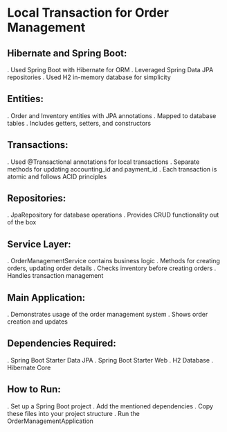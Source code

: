 # Local Transaction for Order Management

## Hibernate and Spring Boot:

. Used Spring Boot with Hibernate for ORM
. Leveraged Spring Data JPA repositories
. Used H2 in-memory database for simplicity


## Entities:

. Order and Inventory entities with JPA annotations
. Mapped to database tables
. Includes getters, setters, and constructors


## Transactions:

. Used @Transactional annotations for local transactions
. Separate methods for updating accounting_id and payment_id
. Each transaction is atomic and follows ACID principles


## Repositories:

. JpaRepository for database operations
. Provides CRUD functionality out of the box


## Service Layer:

. OrderManagementService contains business logic
. Methods for creating orders, updating order details
. Checks inventory before creating orders
. Handles transaction management


## Main Application:

. Demonstrates usage of the order management system
. Shows order creation and updates



## Dependencies Required:

. Spring Boot Starter Data JPA
. Spring Boot Starter Web
. H2 Database
. Hibernate Core

## How to Run:

. Set up a Spring Boot project
. Add the mentioned dependencies
. Copy these files into your project structure
. Run the OrderManagementApplication

